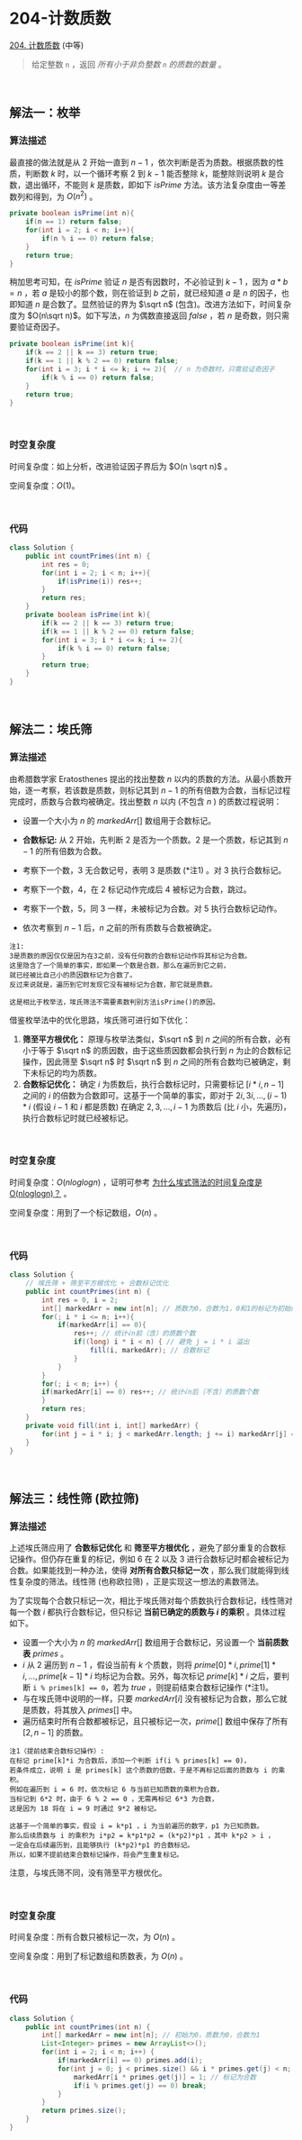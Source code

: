 # 204-计数质数

[204. 计数质数](https://leetcode-cn.com/problems/count-primes/) (中等)

> 给定整数 `n` ，返回 *所有小于非负整数 `n` 的质数的数量* 。

<br />

## 解法一：枚举

### 算法描述

最直接的做法就是从 $2$ 开始一直到 $n-1$ ，依次判断是否为质数。根据质数的性质，判断数 $k$ 时，以一个循环考察 2 到 $k-1$ 能否整除 $k$，能整除则说明 $k$ 是合数，退出循环，不能则 $k$ 是质数，即如下 $isPrime$ 方法。该方法复杂度由一等差数列和得到，为 $O(n^2)$ 。

```java
private boolean isPrime(int n){ 
    if(n == 1) return false;
    for(int i = 2; i < n; i++){ 
        if(n % i == 0) return false;
    }
    return true;
}
```

稍加思考可知，在 $isPrime$ 验证 $n$ 是否有因数时，不必验证到 $k-1$ ，因为 $a*b = n$ ，若 $a$ 是较小的那个数，则在验证到 $b$ 之前，就已经知道 $a$ 是 $n$ 的因子，也即知道 $n$ 是合数了。显然验证的界为 $\sqrt n$  (包含)。改进方法如下，时间复杂度为 $O(n\sqrt n)$。如下写法，$n$ 为偶数直接返回 $false$ ，若 $n$ 是奇数，则只需要验证奇因子。

```java
private boolean isPrime(int k){ 
    if(k == 2 || k == 3) return true;
    if(k == 1 || k % 2 == 0) return false;
    for(int i = 3; i * i <= k; i += 2){  // n 为奇数时，只需验证奇因子
        if(k % i == 0) return false;
    }
    return true;
}
```

<br />

### 时空复杂度

时间复杂度：如上分析，改进验证因子界后为 $O(n \sqrt n)$ 。

空间复杂度：$O(1)$。

<br />

### 代码

```java
class Solution {
    public int countPrimes(int n) {
        int res = 0;
        for(int i = 2; i < n; i++){
            if(isPrime(i)) res++;
        }
        return res;
    }
    private boolean isPrime(int k){ 
        if(k == 2 || k == 3) return true;
        if(k == 1 || k % 2 == 0) return false;
        for(int i = 3; i * i <= k; i += 2){ 
            if(k % i == 0) return false;
        }
        return true;
    }
}
```

<br />

## 解法二：埃氏筛

### 算法描述

由希腊数学家 Eratosthenes 提出的找出整数 $n$ 以内的质数的方法。从最小质数开始，逐一考察，若该数是质数，则标记其到 $n-1$ 的所有倍数为合数，当标记过程完成时，质数与合数均被确定。找出整数 $n$ 以内 (不包含 $n$ ) 的质数过程说明：

- 设置一个大小为 $n$ 的 $markedArr[]$ 数组用于合数标记。

- **合数标记:** 从 2 开始，先判断 2 是否为一个质数。2 是一个质数，标记其到 $n-1$ 的所有倍数为合数。
- 考察下一个数，3 无合数记号，表明 3 是质数 (*注1) 。对 3 执行合数标记。
- 考察下一个数，4，在 2 标记动作完成后 4 被标记为合数，跳过。
- 考察下一个数，5，同 3 一样，未被标记为合数。对 5 执行合数标记动作。
- 依次考察到 $n-1$ 后，$n$ 之前的所有质数与合数被确定。

```
注1:
3是质数的原因仅仅是因为在3之前，没有任何数的合数标记动作将其标记为合数。
这里隐含了一个简单的事实，即如果一个数是合数，那么在遍历到它之前，
就已经被比自己小的质因数标记为合数了。
反过来说就是，遍历到它时发现它没有被标记为合数，那它就是质数。

这是相比于枚举法，埃氏筛法不需要素数判别方法isPrime()的原因。
```

借鉴枚举法中的优化思路，埃氏筛可进行如下优化：

1. **筛至平方根优化：** 原理与枚举法类似，$\sqrt n$ 到 $n$ 之间的所有合数，必有小于等于 $\sqrt n$ 的质因数，由于这些质因数都会执行到 $n$ 为止的合数标记操作，因此筛至 $\sqrt n$ 时 $\sqrt n$ 到 $n$ 之间的所有合数均已被确定，剩下未标记的均为质数。
2. **合数标记优化：** 确定 $i$ 为质数后，执行合数标记时，只需要标记 $[i*i, n-1]$ 之间的 $i$ 的倍数为合数即可。这基于一个简单的事实，即对于 $2i, 3i, ..., (i-1)*i$  (假设 $i-1$ 和 $i$ 都是质数) 在确定 $2, 3, ..., i-1$ 为质数后 (比 $i$ 小，先遍历)，执行合数标记时就已经被标记。

<br />

### 时空复杂度

时间复杂度：$O(nloglogn)$ ，证明可参考 [为什么埃式筛法的时间复杂度是O(nloglogn)？](https://www.zhihu.com/question/35112789) 。

空间复杂度：用到了一个标记数组，$O(n)$ 。

<br />

### 代码

```java
class Solution {
    // 埃氏筛 + 筛至平方根优化 + 合数标记优化
    public int countPrimes(int n) {
        int res = 0, i = 2;
        int[] markedArr = new int[n]; // 质数为0，合数为1，0和1的标记为初始的0，但不是质数
        for(; i * i <= n; i++){ 
            if(markedArr[i] == 0){
                res++; // 统计√n前（含）的质数个数
                if((long) i * i < n) { // 避免 j = i * i 溢出
                    fill(i, markedArr); // 合数标记
                }
            }
        }
        for(; i < n; i++) {
        if(markedArr[i] == 0) res++; // 统计√n后（不含）的质数个数
        }
        return res;
    }
    private void fill(int i, int[] markedArr) {
        for(int j = i * i; j < markedArr.length; j += i) markedArr[j] = 1; // i+1倍，i+2倍...
    }
}
```

<br />

## 解法三：线性筛 (欧拉筛)

### 算法描述

上述埃氏筛应用了 **合数标记优化** 和 **筛至平方根优化** ，避免了部分重复的合数标记操作。但仍存在重复的标记，例如 6 在 2 以及 3 进行合数标记时都会被标记为合数。如果能找到一种办法，使得 **对所有合数只标记一次** ，那么我们就能得到线性复杂度的筛法。线性筛 (也称欧拉筛) ，正是实现这一想法的素数筛法。

为了实现每个合数只标记一次，相比于埃氏筛对每个质数执行合数标记，线性筛对每一个数 $i$ 都执行合数标记，但只标记 **当前已确定的质数与 $i$ 的乘积** 。具体过程如下。

- 设置一个大小为 $n$ 的 $markedArr[]$ 数组用于合数标记，另设置一个 **当前质数表** $primes$ 。
- $i$ 从 2 遍历到 $n-1$ ，假设当前有 $k$ 个质数，则将 $prime[0]*i, prime[1]*i,...,prime[k-1]*i$ 均标记为合数。另外，每次标记 $prime[k]*i$ 之后，要判断 `i % primes[k] == 0`，若为 $true$ ，则提前结束合数标记操作 (*注1)。
- 与在埃氏筛中说明的一样，只要 $markedArr[i]$ 没有被标记为合数，那么它就是质数，将其放入 $primes[]$ 中。
- 遍历结束时所有合数都被标记，且只被标记一次，$prime[]$ 数组中保存了所有 $[2, n-1]$ 的质数。

```
注1（提前结束合数标记操作）:
在标记 prime[k]*i 为合数后，添加一个判断 if(i % primes[k] == 0)，
若条件成立，说明 i 是 primes[k] 这个质数的倍数，于是不再标记后面的质数与 i 的乘积。
例如在遍历到 i = 6 时，依次标记 6 与当前已知质数的乘积为合数，
当标记到 6*2 时，由于 6 % 2 == 0 ，无需再标记 6*3 为合数，
这是因为 18 将在 i = 9 时通过 9*2 被标记。

这基于一个简单的事实，假设 i = k*p1 ，i 为当前遍历的数字，p1 为已知质数。
那么后续质数与 i 的乘积为 i*p2 = k*p1*p2 = (k*p2)*p1 ，其中 k*p2 > i ，
一定会在后续遍历到，且能够执行 (k*p2)*p1 的合数标记。
所以，如果不提前结束合数标记操作，将会产生重复标记。
```

注意，与埃氏筛不同，没有筛至平方根优化。

<br />

### 时空复杂度

时间复杂度：所有合数只被标记一次，为 $O(n)$ 。

空间复杂度：用到了标记数组和质数表，为 $O(n)$ 。

<br />

### 代码

```java
class Solution {
    public int countPrimes(int n) {
        int[] markedArr = new int[n]; // 初始为0，质数为0，合数为1
        List<Integer> primes = new ArrayList<>(); 
        for(int i = 2; i < n; i++) {
            if(markedArr[i] == 0) primes.add(i);
            for(int j = 0; j < primes.size() && i * primes.get(j) < n; j++) {
                markedArr[i * primes.get(j)] = 1; // 标记为合数
                if(i % primes.get(j) == 0) break;
            }
        }
        return primes.size();
    }
}
```

<br />